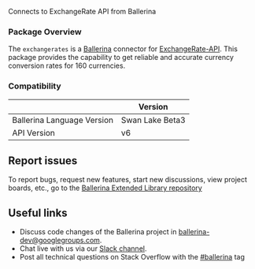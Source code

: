 Connects to ExchangeRate API from Ballerina

### Package Overview
The `exchangerates` is a [Ballerina](https://ballerina.io/) connector for [ExchangeRate-API](https://www.exchangerate-api.com/).
This package provides the capability to get reliable and accurate currency conversion rates for 160 currencies.

### Compatibility
|                               | Version               |
|-------------------------------|-----------------------|
| Ballerina Language Version    | Swan Lake Beta3       |
| API Version                   | v6                    |

## Report issues
To report bugs, request new features, start new discussions, view project boards, etc., go to the [Ballerina Extended Library repository](https://github.com/ballerina-platform/ballerina-extended-library)

## Useful links
- Discuss code changes of the Ballerina project in [ballerina-dev@googlegroups.com](mailto:ballerina-dev@googlegroups.com).
- Chat live with us via our [Slack channel](https://ballerina.io/community/slack/).
- Post all technical questions on Stack Overflow with the [#ballerina](https://stackoverflow.com/questions/tagged/ballerina) tag
